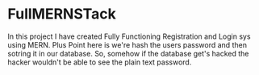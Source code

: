 # FullMERNSTack
In this project I have created Fully Functioning Registration and Login sys using MERN.
Plus Point here is we're hash the users password and then sotring it in our database.
So, somehow if the database get's hacked the hacker wouldn't be able to see the plain text password.
